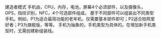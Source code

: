  建造者模式
 手机由，CPU，内存，电池，屏幕4个必须部件，以及摄像头，GPS，指纹识别，NFC，4个可选部件组成。
 基于不同部件可以组装出不同类型手机。例如，P1为适合最简功能的老年机，仅需要基本部件即可；P2适合拍照爱好者；P3为旗舰版，等等。
 手机为抽象的，手机类型为具体的。在增加新手机类型时，无需创建新组装线。
